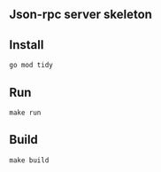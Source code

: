 ## Json-rpc server skeleton

## Install

```shell
go mod tidy
```

## Run

```shell
make run
```

## Build

```shell
make build
```
